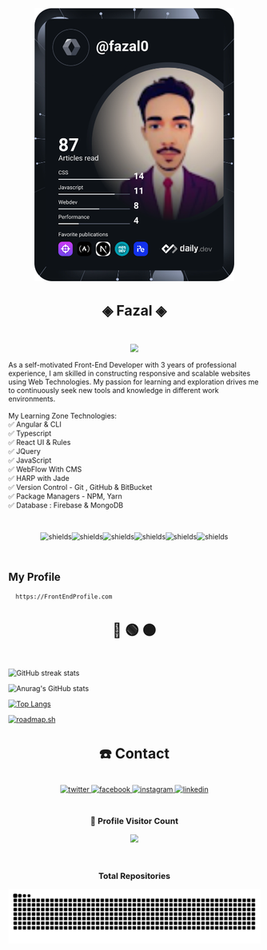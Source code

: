 
<p align="center">
<a href="https://www.linkedin.com/in/fazal-ul-rehman/"><img src="https://github.com/FrontEndProfile/FrontEndProfile/blob/main/devcard.svg" width="400" alt="Fazal Ul-Rehman Dev Card"/></a>
</p> 

<h1 id="title" align="center">◈ Fazal ◈</h1>

<br/>
<p align="center">
	<a href="https://github.com/Bouaskaoun">
		<img src="https://readme-typing-svg.herokuapp.com?lines=HTML+CSS+JS;Front+End+Developer;Freelancer;WebFlow%20|%20SpaceSquare%20|%20Coder;Always%20learning%20new%20things&center=true&width=380&height=45">
	</a>
</p>

<p id="description">
	As a self-motivated Front-End Developer with 3 years of professional experience, I am skilled in constructing responsive and scalable websites using Web Technologies. My passion for learning and exploration drives me to continuously seek new tools and knowledge in different work environments. <br/><br/>
My Learning Zone Technologies: <br/>
✅ Angular & CLI <br/>
✅ Typescript <br/>
✅ React UI & Rules <br/>
✅ JQuery <br/>
✅ JavaScript <br/>
✅ WebFlow With CMS <br/>
✅ HARP with Jade <br/>
✅ Version Control - Git , GitHub & BitBucket <br/>
✅ Package Managers - NPM, Yarn <br/>
✅ Database : Firebase & MongoDB <br/>
</p>
<br/>
<p align="center"><img src="https://img.shields.io/badge/HTML5-E34F26?style=for-the-badge&amp;logo=html5&amp;logoColor=white" alt="shields"><img src="https://img.shields.io/badge/CSS3-1572B6?style=for-the-badge&amp;logo=css3&amp;logoColor=white" alt="shields"><img src="https://img.shields.io/badge/Sass-CC6699?style=for-the-badge&amp;logo=sass&amp;logoColor=white" alt="shields"><img src="https://img.shields.io/badge/Bootstrap-563D7C?style=for-the-badge&amp;logo=bootstrap&amp;logoColor=white" alt="shields"><img src="https://img.shields.io/badge/Tailwind_CSS-38B2AC?style=for-the-badge&amp;logo=tailwind-css&amp;logoColor=white" alt="shields"><img src="https://img.shields.io/badge/JavaScript-F7DF1E?style=for-the-badge&amp;logo=javascript&amp;logoColor=black" alt="shields"></p>

   <br>

<h2>My Profile</h2>

```bash
  https://FrontEndProfile.com
```
<h1 align="center">🔴 🟢 🟠</h1>
<br>


![GitHub streak stats](https://github-readme-streak-stats.herokuapp.com/?user=FrontEndProfile&show_icons=true&theme=gruvbox)


![Anurag's GitHub stats](https://github-readme-stats.vercel.app/api?username=FrontEndProfile&show_icons=true&theme=gruvbox)

[![Top Langs](https://github-readme-stats.vercel.app/api/top-langs/?username=FrontEndProfile&layout=compact&theme=gruvbox)](https://github.com/anuraghazra/github-readme-stats)

[![roadmap.sh](https://api.roadmap.sh/v1-badge/wide/64abf08e14678473bb5e7c40?variant=light)](https://roadmap.sh)

<h1 align="center">☎️ Contact</h1>
<br>

<div align="center">
<a href="https://twitter.com/Fazal_Web" target="_blank">
<img src=https://img.shields.io/badge/twitter-%2300acee.svg?&style=for-the-badge&logo=twitter&logoColor=white alt=twitter style="margin-bottom: 5px;" />
</a>
<a href="https://www.facebook.com/FaZal187/" target="_blank">
<img src=https://img.shields.io/badge/facebook-%232E87FB.svg?&style=for-the-badge&logo=facebook&logoColor=white alt=facebook style="margin-bottom: 5px;" />
</a>
<a href="https://www.instagram.com/soft_fazal/" target="_blank">
<img src=https://img.shields.io/badge/instagram-%23000000.svg?&style=for-the-badge&logo=instagram&logoColor=white alt=instagram style="margin-bottom: 5px;" />
</a>
<a href="https://www.linkedin.com/in/fazal-ul-rehman-5a1487208/" target="_blank">
<img src=https://img.shields.io/badge/linkedin-%231E77B5.svg?&style=for-the-badge&logo=linkedin&logoColor=white alt=linkedin style="margin-bottom: 5px;" />
</a>  
</div>  

<br>
  
<div align=center>
  <h3><b>📍 Profile Visitor Count</b></h3>
</div>
    
<!-- retro visitor counter -->  
<p align="center" >   
  <img src="https://profile-counter.glitch.me/FrontEndProfile/count.svg" />  
</p>

   
  <br>
  <div align=center>
  <h3><b>Total Repositories</b></h3>
</div>
  <p align="center" >   
	  <picture>
  <source media="(prefers-color-scheme: dark)" srcset="https://github.com/FrontEndProfile/FrontEndProfile/blob/output/github-contribution-grid-snake-dark.svg">
  <source media="(prefers-color-scheme: light)" srcset="https://github.com/FrontEndProfile/FrontEndProfile/blob/output/github-contribution-grid-snake.svg">
  <img alt="github contribution grid snake animation" src="https://github.com/FrontEndProfile/FrontEndProfile/blob/output/github-contribution-grid-snake.svg">
</picture>
<!--   <img src="https://github.com/FrontEndProfile/FrontEndProfile/blob/output/github-contribution-grid-snake.gif" />   -->
</p>

  
